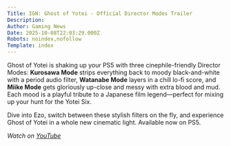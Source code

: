 ```yaml
---
Title: IGN: Ghost of Yotei - Official Director Modes Trailer
Description: 
Author: Gaming News
Date: 2025-10-08T22:03:29.000Z
Robots: noindex,nofollow
Template: index
---
```

<p>Ghost of Yotei is shaking up your PS5 with three cinephile-friendly Director Modes: <strong>Kurosawa Mode</strong> strips everything back to moody black-and-white with a period audio filter, <strong>Watanabe Mode</strong> layers in a chill lo-fi score, and <strong>Miike Mode</strong> gets gloriously up-close and messy with extra blood and mud. Each mood is a playful tribute to a Japanese film legend—perfect for mixing up your hunt for the Yotei Six.</p>

<p>Dive into Ezo, switch between these stylish filters on the fly, and experience Ghost of Yotei in a whole new cinematic light. Available now on PS5.</p>

<p><em>Watch on <a href="https://www.youtube.com/watch?v=GVLpsXZ9q_k" rel="noopener noreferrer">YouTube</a></em></p>

